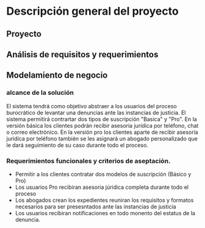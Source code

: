 # Descripción general del proyecto
## Proyecto


## Análisis de requisitos y requerimientos
## Modelamiento de negocio

### alcance de la solución
El sistema tendrá como objetivo abstraer a los usuarios del proceso burocrático de levantar una denuncias ante las instancias de justicia.
El sistema permitirá contrartar dos tipos de suscripción "Basica" y "Pro". 
En la versión básica los clientes podrán recibir asesoria jurídica por teléfono, chat o correo electrónico.
En la versión pro los clientes aparte de recibir asesoría juridíca por teléfono también se les asignará un abogado personalizado que le dará seguimiento de su caso durante todo el proceso.

### Requerimientos funcionales y criterios de aseptación.
- Permitir a los clientes contratar dos modelos de suscripción (Básico y Pro)
- Los usuarios Pro recibiran asesoria júridica completa durante todo el proceso 
- Los abogados crean los expedientes reuniran los requisitos y formatos necesarios para ser presesntados ante las instancias de justicia
- Los usuarios recibiran notificaciones en todo monento del estatus de la denuncia.
